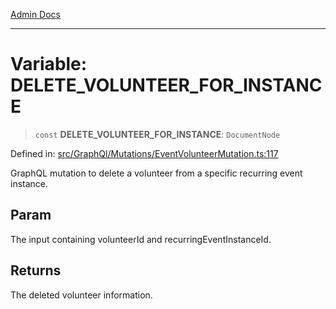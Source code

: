 [Admin Docs](/)

---

# Variable: DELETE_VOLUNTEER_FOR_INSTANCE

> `const` **DELETE_VOLUNTEER_FOR_INSTANCE**: `DocumentNode`

Defined in: [src/GraphQl/Mutations/EventVolunteerMutation.ts:117](https://github.com/PalisadoesFoundation/talawa-admin/blob/main/src/GraphQl/Mutations/EventVolunteerMutation.ts#L117)

GraphQL mutation to delete a volunteer from a specific recurring event instance.

## Param

The input containing volunteerId and recurringEventInstanceId.

## Returns

The deleted volunteer information.
